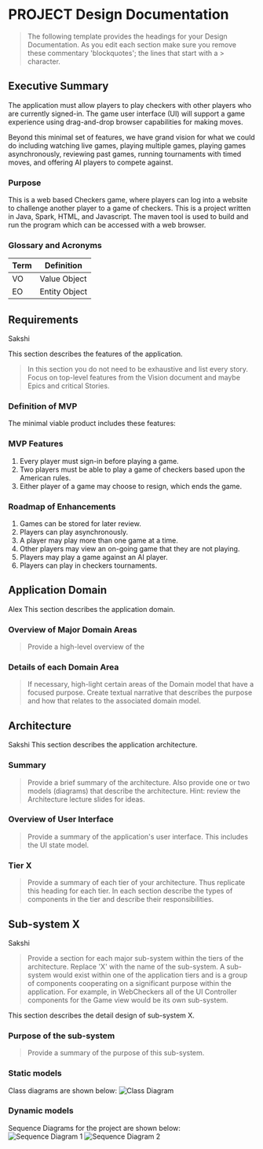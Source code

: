 # PROJECT Design Documentation

> The following template provides the headings for your Design Documentation.  As you edit each section make sure you remove these commentary 'blockquotes'; the lines that start with a > character.

## Executive Summary
The application must allow players to play checkers with other players who are currently signed-in. The game user interface (UI) will support a game experience using drag-and-drop browser capabilities for making moves.

Beyond this minimal set of features, we have grand vision for what we could do including watching live games, playing multiple games, playing games asynchronously, reviewing past games, running tournaments with timed moves, and offering AI players to compete against.

### Purpose
This is a web based Checkers game, where players can log into a website to challenge another player to a game of checkers. This is a project written in Java, Spark, HTML, and Javascript. The maven tool is used to build and run the program which can be accessed with a web browser. 

### Glossary and Acronyms


| Term | Definition |
|------|------------|
| VO | Value Object |
| EO | Entity Object|


## Requirements
Sakshi

This section describes the features of the application.

> In this section you do not need to be exhaustive and list every story.  Focus on top-level features from the Vision document and maybe Epics and critical Stories.

### Definition of MVP
The minimal viable product includes these features:

### MVP Features

1. Every player must sign-in before playing a game.
2. Two players must be able to play a game of checkers based upon the American rules.
3. Either player of a game may choose to resign, which ends the game.

### Roadmap of Enhancements

1. Games can be stored for later review.
2. Players can play asynchronously.
3. A player may play more than one game at a time.
4. Other players may view an on-going game that they are not playing.
5. Players may play a game against an AI player.
6. Players can play in checkers tournaments.


## Application Domain
Alex
This section describes the application domain.

### Overview of Major Domain Areas
> Provide a high-level overview of the 

### Details of each Domain Area
> If necessary, high-light certain areas of the Domain model that have a focused purpose.  Create textual narrative that describes the purpose and how that relates to the associated domain model.



## Architecture
Sakshi
This section describes the application architecture.

### Summary
> Provide a brief summary of the architecture.  Also provide one or two models (diagrams) that describe the architecture.  Hint: review the Architecture lecture slides for ideas.

### Overview of User Interface
> Provide a summary of the application's user interface.
> This includes the UI state model.

### Tier X
> Provide a summary of each tier of your architecture.  Thus replicate this heading for each tier.
> In each section describe the types of components in the tier and describe their responsibilities.


## Sub-system X
Sakshi
> Provide a section for each major sub-system within the tiers of the architecture.  Replace 'X' with the name of the sub-system.
> A sub-system would exist within one of the application tiers and is a group of components cooperating on a significant purpose within the application.  For example, in WebCheckers all of the UI Controller components for the Game view would be its own sub-system.

This section describes the detail design of sub-system X.

### Purpose of the sub-system
> Provide a summary of the purpose of this sub-system.

### Static models

Class diagrams are shown below:
![Class Diagram](/docs/CheckersClassDiagram.png)

### Dynamic models

Sequence Diagrams for the project are shown below:
![Sequence Diagram 1](/docs/SequenceDiagram_Part1.png)
![Sequence Diagram 2](/docs/SequenceDiagram_Part2.png)
